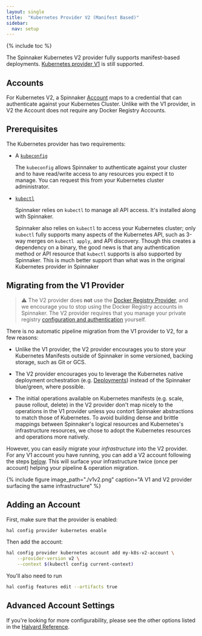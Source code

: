 ```yaml
---
layout: single
title:  "Kubernetes Provider V2 (Manifest Based)"
sidebar:
  nav: setup
---
```


{% include toc %}

The Spinnaker Kubernetes V2 provider fully supports manifest-based deployments.
[Kubernetes provider V1](https://www.spinnaker.io/setup/providers/kubernetes/)
is still supported.

## Accounts

For Kubernetes V2, a Spinnaker [Account](/concepts/providers/#accounts) maps to a
credential that can authenticate against your Kubernetes Cluster. Unlike with
the V1 provider, in V2 the Account does not require any Docker Registry
Accounts.

## Prerequisites

The Kubernetes provider has two requirements:

* A [`kubeconfig`](https://kubernetes.io/docs/concepts/configuration/organize-cluster-access-kubeconfig/)

    The `kubeconfig` allows Spinnaker to authenticate against your cluster and
    to have read/write access to any resources you expect it to manage. You can
    request this from your Kubernetes cluster administrator.

* [`kubectl`](https://kubernetes.io/docs/user-guide/kubectl/)

    Spinnaker relies on `kubectl` to manage all API access. It's installed
    along with Spinnaker.

    Spinnaker also relies on `kubectl` to access your Kubernetes cluster; only
    `kubectl` fully supports many aspects of the Kubernetes API, such as 3-way
    merges on `kubectl apply`, and API discovery. Though this creates a
    dependency on a binary, the good news is that any authentication method or
    API resource that `kubectl` supports is also supported by Spinnaker. This
    is much better support than what was in the original Kubernetes provider in
    Spinnaker

## Migrating from the V1 Provider

> :warning: The V2 provider does __not__ use the [Docker Registry
> Provider](https://www.spinnaker.io/setup/providers/docker-registry/), and we
> encourage you to stop using the Docker Registry accounts in Spinnaker.  The
> V2 provider requires that you manage your private registry [configuration and
> authentication](https://kubernetes.io/docs/tasks/configure-pod-container/pull-image-private-registry/)
> yourself.

There is no automatic pipeline migration from the V1 provider to V2, for a few
reasons:

* Unlike the V1 provider, the V2 provider encourages you to store your
  Kubernetes Manifests outside of Spinnaker in some versioned, backing storage,
  such as Git or GCS.

* The V2 provider encourages you to leverage the Kubernetes native deployment
  orchestration (e.g.
  [Deployments](https://kubernetes.io/docs/concepts/workloads/controllers/deployment/))
  instead of the Spinnaker blue/green, where possible.

* The initial operations available on Kubernetes manifests (e.g. scale, pause
  rollout, delete) in the V2 provider don't map nicely to the operations in the
  V1 provider unless you contort Spinnaker abstractions to match those of
  Kubernetes. To avoid building dense and brittle mappings between Spinnaker's
  logical resources and Kubernetes's infrastructure resources, we chose to
  adopt the Kubernetes resources and operations more natively.

However, you can easily migrate your _infrastructure_ into the V2 provider.
For any V1 account you have running, you can add a V2 account following the
steps [below](#adding-an-account). This will surface your infrastructure twice
(once per account) helping your pipeline & operation migration.

{% include figure image_path="./v1v2.png" caption="A V1 and V2 provider
surfacing the same infrastructure" %}

## Adding an Account

First, make sure that the provider is enabled:

```bash
hal config provider kubernetes enable
```

Then add the account:

```bash
hal config provider kubernetes account add my-k8s-v2-account \
    --provider-version v2 \
    --context $(kubectl config current-context)
```

You'll also need to run

```bash
hal config features edit --artifacts true
```

## Advanced Account Settings

If you're looking for more configurability, please see the other options listed
in the [Halyard
Reference](/reference/halyard/commands#hal-config-provider-kubernetes-account-add).

